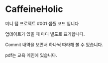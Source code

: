 # CaffeineHolic
미니 텀 프로젝트 #001 샘플 코드 입니다

업데이트가 있을 때 마다 별도로 표기합니다.

Commit 내역을 보면서 하나씩 따라해 볼 수 있습니다. 

pdf는 교육 메인에 있습니다. 
